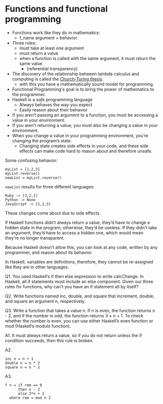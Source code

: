# Functions and functional programming
- Functions work like they do in mathematics:
  - f_name argument = behavior
- Three rules:
  - must take at least one argument
  - must return a value
  - when a function is called with the same argument, it must return the same value
    - (referential transparency)
- The discovery of the relationship between lambda calculus and computing is called the [Church-Turing thesis](www.alanturing.net/turing_archive/pages/reference%20articles/The%20Turing-Church%20Thesis.html).
  - with this you have a mathematically sound model for programming.
- Functional Programming's goal is to bring the power of mathematics to the programmer.
- Haskell is a _safe_ programming language
  - Always behaves the way you expect
  - Easily reason about their behavior
- If you aren’t passing an argument to a function, you must be accessing a value in your environment.
- If you aren’t returning a value, you must also be changing a value in your environment.
- When you change a value in your programming environment, you’re changing the program’s state.
  - Changing state creates side effects in your code, and these side effects can make code hard to reason about and therefore unsafe.

Some confusing behavior:
```
myList = [1,2,3]
myList.reverse()
newList = myList.reverse()
```

`newList` results for three different languages:
```
Ruby -> [3,2,1]
Python -> None
JavaScript -> [1,2,3]
```

These changes come about due to side effects.

If Haskell functions didn’t always return a value,
they’d have to change a hidden state in the program;
otherwise, they’d be useless. If they didn’t take an
argument, they’d have to access a hidden one, which
would mean they’re no longer transparent.

Because Haskell doesn’t allow this, you can look at any
code, written by any programmer, and reason about its 
behavior.

In Haskell, variables are definitions, therefore, they
cannot be re-assigned like they are in other languages.

Q1.
You used Haskell’s if then else expression to write
calcChange. In Haskell, all if statements must include
an else component. Given our three rules for functions,
why can’t you have an if statement all by itself?

Q2.
Write functions named inc, double, and square that 
increment, double, and square an argument n, respectively.

Q3.
Write a function that takes a value n. If n is even,
the function returns n - 2, and if the number is odd,
the function returns 3 × n + 1. To check whether the
number is even, you can use either Haskell’s even
function or mod (Haskell’s modulo function).

A1.
It must always return a value, so if you do not return
unless the if condition succeeds, then this rule is broken.

A2.
```
inc n = n + 1
double n = n * 2
square n = n ^ 2
```

A3.
```
f n = if rem == 0
      then n - 2
      else 3*n + 1
  where rem = mod n 2
```